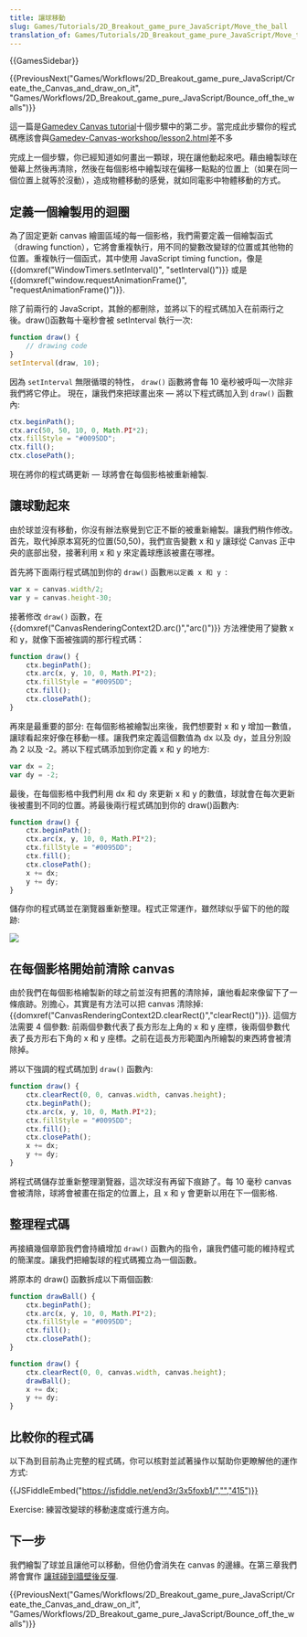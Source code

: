 ```yaml
---
title: 讓球移動
slug: Games/Tutorials/2D_Breakout_game_pure_JavaScript/Move_the_ball
translation_of: Games/Tutorials/2D_Breakout_game_pure_JavaScript/Move_the_ball
---
```

{{GamesSidebar}}

{{PreviousNext("Games/Workflows/2D_Breakout_game_pure_JavaScript/Create_the_Canvas_and_draw_on_it", "Games/Workflows/2D_Breakout_game_pure_JavaScript/Bounce_off_the_walls")}}

這一篇是[Gamedev Canvas tutorial](/en-US/docs/Games/Workflows/Breakout_game_from_scratch)十個步驟中的第二步。當完成此步驟你的程式碼應該會與[Gamedev-Canvas-workshop/lesson2.html](https://github.com/end3r/Gamedev-Canvas-workshop/blob/gh-pages/lesson02.html)差不多

完成上一個步驟，你已經知道如何畫出一顆球，現在讓他動起來吧。藉由繪製球在螢幕上然後再清除，然後在每個影格中繪製球在偏移一點點的位置上（如果在同一個位置上就等於沒動），造成物體移動的感覺，就如同電影中物體移動的方式。

## 定義一個繪製用的迴圈

為了固定更新 canvas 繪圖區域的每一個影格，我們需要定義一個繪製函式（drawing function），它將會重複執行，用不同的變數改變球的位置或其他物的位置。重複執行一個函式，其中使用 JavaScript timing function，像是 {{domxref("WindowTimers.setInterval()", "setInterval()")}} 或是 {{domxref("window.requestAnimationFrame()", "requestAnimationFrame()")}}.

除了前兩行的 JavaScript，其餘的都刪除，並將以下的程式碼加入在前兩行之後。draw()函數每十毫秒會被 setInterval 執行一次:

```js
function draw() {
    // drawing code
}
setInterval(draw, 10);
```

因為 `setInterval` 無限循環的特性， `draw()` 函數將會每 10 毫秒被呼叫一次除非我們將它停止。 現在，讓我們來把球畫出來 — 將以下程式碼加入到 `draw()` 函數內:

```js
ctx.beginPath();
ctx.arc(50, 50, 10, 0, Math.PI*2);
ctx.fillStyle = "#0095DD";
ctx.fill();
ctx.closePath();
```

現在將你的程式碼更新 — 球將會在每個影格被重新繪製.

## 讓球動起來

由於球並沒有移動，你沒有辦法察覺到它正不斷的被重新繪製。讓我們稍作修改。首先，取代掉原本寫死的位置(50,50)，我們宣告變數 x 和 y 讓球從 Canvas 正中央的底部出發，接著利用 x 和 y 來定義球應該被畫在哪裡。

首先將下面兩行程式碼加到你的 `draw()` 函數`用以定義 x 和 y `:

```js
var x = canvas.width/2;
var y = canvas.height-30;
```

接著修改 `draw()` 函數，在 {{domxref("CanvasRenderingContext2D.arc()","arc()")}} 方法裡使用了變數 x 和 y，就像下面被強調的那行程式碼：

```js
function draw() {
    ctx.beginPath();
    ctx.arc(x, y, 10, 0, Math.PI*2);
    ctx.fillStyle = "#0095DD";
    ctx.fill();
    ctx.closePath();
}
```

再來是最重要的部分: 在每個影格被繪製出來後，我們想要對 x 和 y 增加一數值，讓球看起來好像在移動一樣。讓我們來定義這個數值為 dx 以及 dy，並且分別設為 2 以及 -2。將以下程式碼添加到你定義 x 和 y 的地方:

```js
var dx = 2;
var dy = -2;
```

最後，在每個影格中我們利用 dx 和 dy 來更新 x 和 y 的數值，球就會在每次更新後被畫到不同的位置。將最後兩行程式碼加到你的 draw()函數內:

```js
function draw() {
    ctx.beginPath();
    ctx.arc(x, y, 10, 0, Math.PI*2);
    ctx.fillStyle = "#0095DD";
    ctx.fill();
    ctx.closePath();
    x += dx;
    y += dy;
}
```

儲存你的程式碼並在瀏覽器重新整理。程式正常運作，雖然球似乎留下的他的蹤跡:

![](ball-trail.png)

## 在每個影格開始前清除 canvas

由於我們在每個影格繪製新的球之前並沒有把舊的清除掉，讓他看起來像留下了一條痕跡。別擔心，其實是有方法可以把 canvas 清除掉: {{domxref("CanvasRenderingContext2D.clearRect()","clearRect()")}}. 這個方法需要 4 個參數: 前兩個參數代表了長方形左上角的 x 和 y 座標，後兩個參數代表了長方形右下角的 x 和 y 座標。之前在這長方形範圍內所繪製的東西將會被清除掉。

將以下強調的程式碼加到 `draw()` 函數內:

```js
function draw() {
    ctx.clearRect(0, 0, canvas.width, canvas.height);
    ctx.beginPath();
    ctx.arc(x, y, 10, 0, Math.PI*2);
    ctx.fillStyle = "#0095DD";
    ctx.fill();
    ctx.closePath();
    x += dx;
    y += dy;
}
```

將程式碼儲存並重新整理瀏覽器，這次球沒有再留下痕跡了。每 10 毫秒 canvas 會被清除，球將會被畫在指定的位置上，且 x 和 y 會更新以用在下一個影格.

## 整理程式碼

再接續幾個章節我們會持續增加 `draw()` 函數內的指令，讓我們儘可能的維持程式的簡潔度。讓我們把繪製球的程式碼獨立為一個函數。

將原本的 draw() 函數拆成以下兩個函數:

```js
function drawBall() {
    ctx.beginPath();
    ctx.arc(x, y, 10, 0, Math.PI*2);
    ctx.fillStyle = "#0095DD";
    ctx.fill();
    ctx.closePath();
}

function draw() {
    ctx.clearRect(0, 0, canvas.width, canvas.height);
    drawBall();
    x += dx;
    y += dy;
}
```

## 比較你的程式碼

以下為到目前為止完整的程式碼，你可以核對並試著操作以幫助你更瞭解他的運作方式:

{{JSFiddleEmbed("https://jsfiddle.net/end3r/3x5foxb1/","","415")}}

Exercise: 練習改變球的移動速度或行進方向。

## 下一步

我們繪製了球並且讓他可以移動，但他仍會消失在 canvas 的邊緣。在第三章我們將會實作 [讓球碰到牆壁後反彈](/en-US/docs/Games/Workflows/Breakout_game_from_scratch/Bounce_off_the_walls).

{{PreviousNext("Games/Workflows/2D_Breakout_game_pure_JavaScript/Create_the_Canvas_and_draw_on_it", "Games/Workflows/2D_Breakout_game_pure_JavaScript/Bounce_off_the_walls")}}
